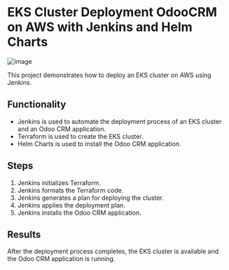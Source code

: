 # EKS Cluster Deployment OdooCRM on AWS with Jenkins and Helm Charts

![image](https://github.com/isaacfkessler/devops-pipeline-to-eks/assets/93961922/2c0b5de2-941d-421e-b1a6-b8bba8467e2d)


This project demonstrates how to deploy an EKS cluster on AWS using Jenkins.

## Functionality

* Jenkins is used to automate the deployment process of an EKS cluster and an Odoo CRM application.
* Terraform is used to create the EKS cluster.
* Helm Charts is used to install the Odoo CRM application.

## Steps

1. Jenkins initializes Terraform.
2. Jenkins formats the Terraform code.
3. Jenkins generates a plan for deploying the cluster.
4. Jenkins applies the deployment plan.
5. Jenkins installs the Odoo CRM application.

## Results

After the deployment process completes, the EKS cluster is available and the Odoo CRM application is running.

